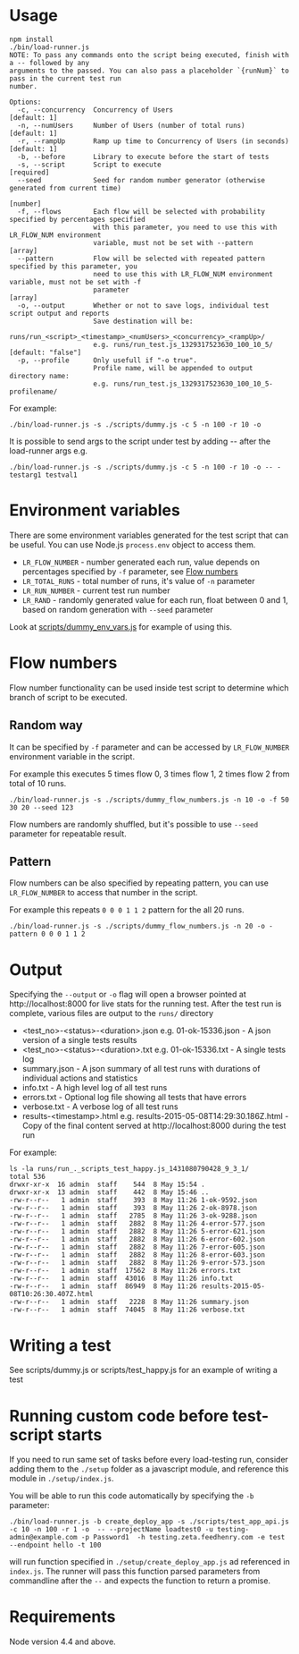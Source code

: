 # Usage

```
npm install
./bin/load-runner.js
NOTE: To pass any commands onto the script being executed, finish with a -- followed by any
arguments to the passed. You can also pass a placeholder `{runNum}` to pass in the current test run
number.

Options:
  -c, --concurrency  Concurrency of Users                                               [default: 1]
  -n, --numUsers     Number of Users (number of total runs)                             [default: 1]
  -r, --rampUp       Ramp up time to Concurrency of Users (in seconds)                  [default: 1]
  -b, --before       Library to execute before the start of tests
  -s, --script       Script to execute                                                    [required]
  --seed             Seed for random number generator (otherwise generated from current time)
                                                                                            [number]
  -f, --flows        Each flow will be selected with probability specified by percentages specified
                     with this parameter, you need to use this with LR_FLOW_NUM environment
                     variable, must not be set with --pattern                                [array]
  --pattern          Flow will be selected with repeated pattern specified by this parameter, you
                     need to use this with LR_FLOW_NUM environment variable, must not be set with -f
                     parameter                                                               [array]
  -o, --output       Whether or not to save logs, individual test script output and reports
                     Save destination will be:
                     runs/run_<script>_<timestamp>_<numUsers>_<concurrency>_<rampUp>/
                     e.g. runs/run_test.js_1329317523630_100_10_5/                [default: "false"]
  -p, --profile      Only usefull if "-o true".
                     Profile name, will be appended to output directory name:
                     e.g. runs/run_test.js_1329317523630_100_10_5-profilename/
```

For example:

```
./bin/load-runner.js -s ./scripts/dummy.js -c 5 -n 100 -r 10 -o
```

It is possible to send args to the script under test by adding -- after the load-runner args e.g.

```
./bin/load-runner.js -s ./scripts/dummy.js -c 5 -n 100 -r 10 -o -- -testarg1 testval1
```

# Environment variables

There are some environment variables generated for the test script that can be useful. You can use Node.js `process.env` object to access them.

* `LR_FLOW_NUMBER` - number generated each run, value depends on percentages specified by `-f` parameter, see [Flow numbers](#flow-numbers)  
* `LR_TOTAL_RUNS` - total number of runs, it's value of `-n` parameter
* `LR_RUN_NUMBER` - current test run number
* `LR_RAND` - randomly generated value for each run, float between 0 and 1, based on random generation with `--seed` parameter

Look at [scripts/dummy_env_vars.js](scripts/dummy_env_vars.js) for example of using this.


# Flow numbers

Flow number functionality can be used inside test script to determine which branch of script to be executed. 

## Random way
It can be specified by `-f` parameter and can be accessed by `LR_FLOW_NUMBER` environment variable in the script.

For example this executes 5 times flow 0, 3 times flow 1, 2 times flow 2 from total of 10 runs.

```
./bin/load-runner.js -s ./scripts/dummy_flow_numbers.js -n 10 -o -f 50 30 20 --seed 123 
```

Flow numbers are randomly shuffled, but it's possible to use `--seed` parameter for repeatable result. 
## Pattern

Flow numbers can be also specified by repeating pattern, you can use `LR_FLOW_NUMBER` to access that number in the script.

For example this repeats `0 0 0 1 1 2` pattern for the all 20 runs.

```
./bin/load-runner.js -s ./scripts/dummy_flow_numbers.js -n 20 -o -pattern 0 0 0 1 1 2 
```


# Output

Specifying the `--output` or `-o`  flag will open a browser pointed at http://localhost:8000 for live stats for the running test.
After the test run is complete, various files are output to the `runs/` directory

* &lt;test_no&gt;-&lt;status&gt;-&lt;duration&gt;.json e.g. 01-ok-15336.json - A json version of a single tests results
* &lt;test_no&gt;-&lt;status&gt;-&lt;duration&gt;.txt e.g. 01-ok-15336.txt - A single tests log
* summary.json - A json summary of all test runs with durations of individual actions and statistics
* info.txt - A high level log of all test runs
* errors.txt - Optional log file showing all tests that have errors
* verbose.txt - A verbose log of all test runs
* results-&lt;timestamp&gt;.html e.g. results-2015-05-08T14:29:30.186Z.html - Copy of the final content served at http://localhost:8000 during the test run

For example:

```
ls -la runs/run_._scripts_test_happy.js_1431080790428_9_3_1/
total 536
drwxr-xr-x  16 admin  staff    544  8 May 15:54 .
drwxr-xr-x  13 admin  staff    442  8 May 15:46 ..
-rw-r--r--   1 admin  staff    393  8 May 11:26 1-ok-9592.json
-rw-r--r--   1 admin  staff    393  8 May 11:26 2-ok-8978.json
-rw-r--r--   1 admin  staff   2785  8 May 11:26 3-ok-9288.json
-rw-r--r--   1 admin  staff   2882  8 May 11:26 4-error-577.json
-rw-r--r--   1 admin  staff   2882  8 May 11:26 5-error-621.json
-rw-r--r--   1 admin  staff   2882  8 May 11:26 6-error-602.json
-rw-r--r--   1 admin  staff   2882  8 May 11:26 7-error-605.json
-rw-r--r--   1 admin  staff   2882  8 May 11:26 8-error-603.json
-rw-r--r--   1 admin  staff   2882  8 May 11:26 9-error-573.json
-rw-r--r--   1 admin  staff  17562  8 May 11:26 errors.txt
-rw-r--r--   1 admin  staff  43016  8 May 11:26 info.txt
-rw-r--r--   1 admin  staff  86949  8 May 11:26 results-2015-05-08T10:26:30.407Z.html
-rw-r--r--   1 admin  staff   2228  8 May 11:26 summary.json
-rw-r--r--   1 admin  staff  74045  8 May 11:26 verbose.txt
```

# Writing a test

See scripts/dummy.js or scripts/test_happy.js for an example of writing a test

# Running custom code before test-script starts

If you need to run same set of tasks before every load-testing run,
consider adding them to the `./setup` folder as a javascript module, and
reference this module in `./setup/index.js`.

You will be able to run this code automatically by specifying the `-b` parameter:

```
./bin/load-runner.js -b create_deploy_app -s ./scripts/test_app_api.js -c 10 -n 100 -r 1 -o  -- --projectName loadtest0 -u testing-admin@example.com -p Password1  -h testing.zeta.feedhenry.com -e test --endpoint hello -t 100
```

will run function specified in `./setup/create_deploy_app.js` ad referenced in `index.js`.
The runner will pass this function parsed parameters from commandline after the `--` and expects
the function to return a promise.

# Requirements

Node version 4.4 and above.
